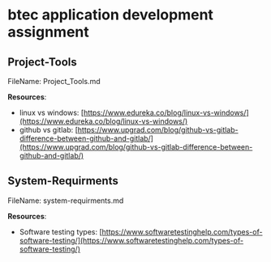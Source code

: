 # btec application development assignment
## Project-Tools
FileName: Project_Tools.md

**Resources**:
- linux vs windows: [https://www.edureka.co/blog/linux-vs-windows/](https://www.edureka.co/blog/linux-vs-windows/)
- github vs gitlab: [https://www.upgrad.com/blog/github-vs-gitlab-difference-between-github-and-gitlab/](https://www.upgrad.com/blog/github-vs-gitlab-difference-between-github-and-gitlab/)

## System-Requirments
FileName: system-requirments.md

**Resources**:
- Software testing types: [https://www.softwaretestinghelp.com/types-of-software-testing/](https://www.softwaretestinghelp.com/types-of-software-testing/)
